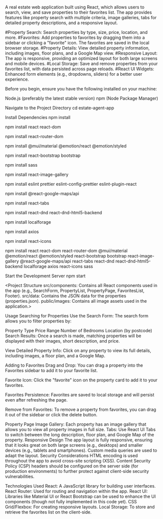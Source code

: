 <Estate Agent Application>

A real estate web application built using React, which allows users to search, view, and save properties to their favorites list. The app provides features like property search with multiple criteria, image galleries, tabs for detailed property descriptions, and a responsive layout.

<Features>

#Property Search: Search properties by type, size, price, location, and more.
#Favorites: Add properties to favorites by dragging them into a sidebar or clicking a "favorite" icon. The favorites are saved in the local browser storage.
#Property Details: View detailed property information, including images, floor plans, and a Google Map view.
#Responsive Layout: The app is responsive, providing an optimized layout for both large screens and mobile devices.
#Local Storage: Save and remove properties from your favorites list, with data persisted across page reloads.
#React UI Widgets: Enhanced form elements (e.g., dropdowns, sliders) for a better user experience.

<Prerequisites>
Before you begin, ensure you have the following installed on your machine:

Node.js (preferably the latest stable version)
npm (Node Package Manager)

Navigate to the Project Directory
cd estate-agent-app

Install Dependencies
npm install

npm install react react-dom

npm install react-router-dom

npm install @mui/material @emotion/react @emotion/styled

npm install react-bootstrap bootstrap

npm install sass

npm install react-image-gallery

npm install eslint prettier eslint-config-prettier eslint-plugin-react

npm install @react-google-maps/api

npm install react-tabs

npm install react-dnd react-dnd-html5-backend

npm install localforage

npm install axios

npm install react-icons

<Installing All at Once>
npm install react react-dom react-router-dom @mui/material @emotion/react @emotion/styled react-bootstrap bootstrap react-image-gallery @react-google-maps/api react-tabs react-dnd react-dnd-html5-backend localforage axios react-icons sass

Start the Development Server
npm start

<Project Structure
src/components: Contains all React components used in the app (e.g., SearchForm, PropertyList, PropertyPage, FavoritesList, Footer).
src/data: Contains the JSON data for the properties (properties.json).
public/images: Contains all image assets used in the application.>

Usage
Searching for Properties
Use the Search Form: The search form allows you to filter properties by:

Property Type
Price Range
Number of Bedrooms
Location (by postcode)
Search Results: Once a search is made, matching properties will be displayed with their images, short description, and price.

View Detailed Property Info: Click on any property to view its full details, including images, a floor plan, and a Google Map.

Adding to Favorites
Drag and Drop: You can drag a property into the Favorites sidebar to add it to your favorite list.

Favorite Icon: Click the "favorite" icon on the property card to add it to your favorites.

Favorites Persistence: Favorites are saved to local storage and will persist even after refreshing the page.

Remove from Favorites: To remove a property from favorites, you can drag it out of the sidebar or click the delete button.

Property Page
Image Gallery: Each property has an image gallery that allows you to view all property images in full size.
Tabs: Use React UI Tabs to switch between the long description, floor plan, and Google Map of the property.
Responsive Design
The app layout is fully responsive, ensuring that it looks great on both large screens (e.g., desktops) and smaller devices (e.g., tablets and smartphones). Custom media queries are used to adapt the layout.
Security Considerations
HTML encoding is used throughout the app to avoid cross-site scripting (XSS).
Content Security Policy (CSP) headers should be configured on the server side (for production environments) to further protect against client-side security vulnerabilities.


Technologies Used
React: A JavaScript library for building user interfaces.
React Router: Used for routing and navigation within the app.
React UI: Libraries like Material UI or React Bootstrap can be used to enhance the UI components (though not fully implemented in this code yet).
CSS Grid/Flexbox: For creating responsive layouts.
Local Storage: To store and retrieve the favorites list on the client-side.


